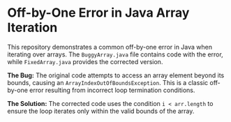 # Off-by-One Error in Java Array Iteration

This repository demonstrates a common off-by-one error in Java when iterating over arrays.  The `BuggyArray.java` file contains code with the error, while `FixedArray.java` provides the corrected version.

**The Bug:**
The original code attempts to access an array element beyond its bounds, causing an `ArrayIndexOutOfBoundsException`.  This is a classic off-by-one error resulting from incorrect loop termination conditions.

**The Solution:**
The corrected code uses the condition `i < arr.length` to ensure the loop iterates only within the valid bounds of the array.
